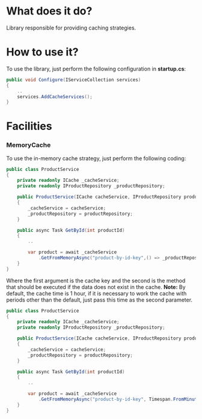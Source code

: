 # What does it do?

Library responsible for providing caching strategies.

# How to use it?

To use the library, just perform the following configuration in **startup.cs**:

```csharp
public void Configure(IServiceCollection services)
{
    ..
    services.AddCacheServices();
}
```

# Facilities

### MemoryCache

To use the in-memory cache strategy, just perform the following coding:

```csharp
public class ProductService
{
    private readonly ICache _cacheService;
    private readonly IProductRepository _productRepository;

    public ProductService(ICache cacheService, IProductRepository productRepository)
    {
        _cacheService = cacheService;
        _productRepository = productRepository;
    }

    public async Task GetById(int productId)
    {
        ..

        var product = await _cacheService
            .GetFromMemoryAsync("product-by-id-key",() => _productRepository.GetById(productId));
    }
}
```

Where the first argument is the cache key and the second is the method that should be executed if the data does not exist in the cache.
**Note:** By default, the cache time is 1 hour, if it is necessary to work the cache with periods other than the default, just pass this time as the second parameter.

```csharp
public class ProductService
{
    private readonly ICache _cacheService;
    private readonly IProductRepository _productRepository;

    public ProductService(ICache cacheService, IProductRepository productRepository)
    {
        _cacheService = cacheService;
        _productRepository = productRepository;
    }

    public async Task GetById(int productId)
    {
        ..

        var product = await _cacheService
            .GetFromMemoryAsync("product-by-id-key", Timespan.FromMinutes(15), () => _productRepository.GetById(productId));
    }
}
```